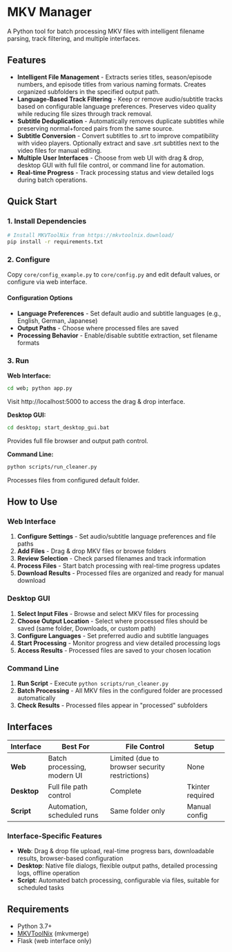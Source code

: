 # MKV Manager

A Python tool for batch processing MKV files with intelligent filename parsing, track filtering, and multiple interfaces.

## Features

- **Intelligent File Management** - Extracts series titles, season/episode numbers, and episode titles from various naming formats. Creates organized subfolders in the specified output path.
- **Language-Based Track Filtering** - Keep or remove audio/subtitle tracks based on configurable language preferences. Preserves video quality while reducing file sizes through track removal.
- **Subtitle Deduplication** - Automatically removes duplicate subtitles while preserving normal+forced pairs from the same source.
- **Subtitle Conversion** - Convert subtitles to .srt to improve compatibility with video players. Optionally extract and save .srt subtitles next to the video files for manual editing.
- **Multiple User Interfaces** - Choose from web UI with drag & drop, desktop GUI with full file control, or command line for automation.
- **Real-time Progress** - Track processing status and view detailed logs during batch operations.

## Quick Start

### 1. Install Dependencies

```bash
# Install MKVToolNix from https://mkvtoolnix.download/
pip install -r requirements.txt
```

### 2. Configure

Copy `core/config_example.py` to `core/config.py` and edit default values, or configure via web interface.

#### Configuration Options

- **Language Preferences** - Set default audio and subtitle languages (e.g., English, German, Japanese)
- **Output Paths** - Choose where processed files are saved
- **Processing Behavior** - Enable/disable subtitle extraction, set filename formats

### 3. Run

**Web Interface:**

```bash
cd web; python app.py
```

Visit http://localhost:5000 to access the drag & drop interface.

**Desktop GUI:**

```bash
cd desktop; start_desktop_gui.bat
```

Provides full file browser and output path control.

**Command Line:**

```bash
python scripts/run_cleaner.py
```

Processes files from configured default folder.

## How to Use

### Web Interface

1. **Configure Settings** - Set audio/subtitle language preferences and file paths
2. **Add Files** - Drag & drop MKV files or browse folders
3. **Review Selection** - Check parsed filenames and track information
4. **Process Files** - Start batch processing with real-time progress updates
5. **Download Results** - Processed files are organized and ready for manual download

### Desktop GUI

1. **Select Input Files** - Browse and select MKV files for processing
2. **Choose Output Location** - Select where processed files should be saved (same folder, Downloads, or custom path)
3. **Configure Languages** - Set preferred audio and subtitle languages
4. **Start Processing** - Monitor progress and view detailed processing logs
5. **Access Results** - Processed files are saved to your chosen location

### Command Line

1. **Run Script** - Execute `python scripts/run_cleaner.py`
2. **Batch Processing** - All MKV files in the configured folder are processed automatically
3. **Check Results** - Processed files appear in "processed" subfolders

## Interfaces

| Interface   | Best For                    | File Control                                   | Setup            |
| ----------- | --------------------------- | ---------------------------------------------- | ---------------- |
| **Web**     | Batch processing, modern UI | Limited (due to browser security restrictions) | None             |
| **Desktop** | Full file path control      | Complete                                       | Tkinter required |
| **Script**  | Automation, scheduled runs  | Same folder only                               | Manual config    |

### Interface-Specific Features

- **Web**: Drag & drop file upload, real-time progress bars, downloadable results, browser-based configuration
- **Desktop**: Native file dialogs, flexible output paths, detailed processing logs, offline operation
- **Script**: Automated batch processing, configurable via files, suitable for scheduled tasks

## Requirements

- Python 3.7+
- [MKVToolNix](https://mkvtoolnix.download/) (mkvmerge)
- Flask (web interface only)
